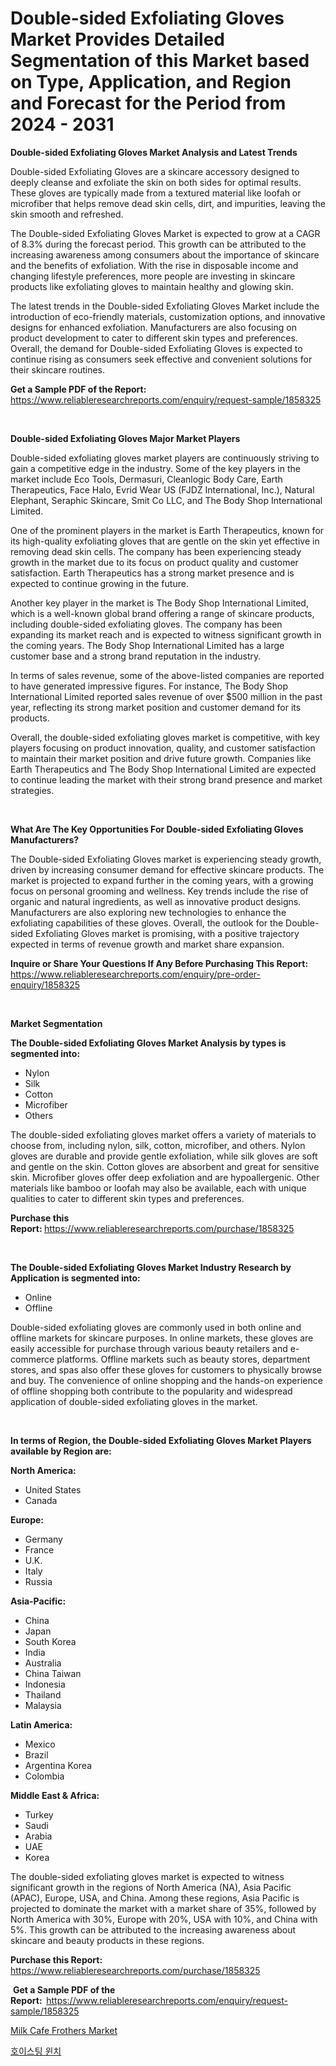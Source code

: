 <p><h1>Double-sided Exfoliating Gloves Market Provides Detailed Segmentation of this Market based on Type, Application, and Region and Forecast for the Period from 2024 - 2031</h1></p><p><strong>Double-sided Exfoliating Gloves Market Analysis and Latest Trends</strong></p>
<p><p>Double-sided Exfoliating Gloves are a skincare accessory designed to deeply cleanse and exfoliate the skin on both sides for optimal results. These gloves are typically made from a textured material like loofah or microfiber that helps remove dead skin cells, dirt, and impurities, leaving the skin smooth and refreshed.</p><p>The Double-sided Exfoliating Gloves Market is expected to grow at a CAGR of 8.3% during the forecast period. This growth can be attributed to the increasing awareness among consumers about the importance of skincare and the benefits of exfoliation. With the rise in disposable income and changing lifestyle preferences, more people are investing in skincare products like exfoliating gloves to maintain healthy and glowing skin.</p><p>The latest trends in the Double-sided Exfoliating Gloves Market include the introduction of eco-friendly materials, customization options, and innovative designs for enhanced exfoliation. Manufacturers are also focusing on product development to cater to different skin types and preferences. Overall, the demand for Double-sided Exfoliating Gloves is expected to continue rising as consumers seek effective and convenient solutions for their skincare routines.</p></p>
<p><strong>Get a Sample PDF of the Report:&nbsp;</strong> <a href="https://www.reliableresearchreports.com/enquiry/request-sample/1858325">https://www.reliableresearchreports.com/enquiry/request-sample/1858325</a></p>
<p>&nbsp;</p>
<p><strong>Double-sided Exfoliating Gloves Major Market Players</strong></p>
<p><p>Double-sided exfoliating gloves market players are continuously striving to gain a competitive edge in the industry. Some of the key players in the market include Eco Tools, Dermasuri, Cleanlogic Body Care, Earth Therapeutics, Face Halo, Evrid Wear US (FJDZ International, Inc.), Natural Elephant, Seraphic Skincare, Smit Co LLC, and The Body Shop International Limited.</p><p>One of the prominent players in the market is Earth Therapeutics, known for its high-quality exfoliating gloves that are gentle on the skin yet effective in removing dead skin cells. The company has been experiencing steady growth in the market due to its focus on product quality and customer satisfaction. Earth Therapeutics has a strong market presence and is expected to continue growing in the future.</p><p>Another key player in the market is The Body Shop International Limited, which is a well-known global brand offering a range of skincare products, including double-sided exfoliating gloves. The company has been expanding its market reach and is expected to witness significant growth in the coming years. The Body Shop International Limited has a large customer base and a strong brand reputation in the industry.</p><p>In terms of sales revenue, some of the above-listed companies are reported to have generated impressive figures. For instance, The Body Shop International Limited reported sales revenue of over $500 million in the past year, reflecting its strong market position and customer demand for its products.</p><p>Overall, the double-sided exfoliating gloves market is competitive, with key players focusing on product innovation, quality, and customer satisfaction to maintain their market position and drive future growth. Companies like Earth Therapeutics and The Body Shop International Limited are expected to continue leading the market with their strong brand presence and market strategies.</p></p>
<p>&nbsp;</p>
<p><strong>What Are The Key Opportunities For Double-sided Exfoliating Gloves Manufacturers?</strong></p>
<p><p>The Double-sided Exfoliating Gloves market is experiencing steady growth, driven by increasing consumer demand for effective skincare products. The market is projected to expand further in the coming years, with a growing focus on personal grooming and wellness. Key trends include the rise of organic and natural ingredients, as well as innovative product designs. Manufacturers are also exploring new technologies to enhance the exfoliating capabilities of these gloves. Overall, the outlook for the Double-sided Exfoliating Gloves market is promising, with a positive trajectory expected in terms of revenue growth and market share expansion.</p></p>
<p><strong>Inquire or Share Your Questions If Any Before Purchasing This Report:</strong> <a href="https://www.reliableresearchreports.com/enquiry/pre-order-enquiry/1858325">https://www.reliableresearchreports.com/enquiry/pre-order-enquiry/1858325</a></p>
<p>&nbsp;</p>
<p><strong>Market Segmentation</strong></p>
<p><strong>The Double-sided Exfoliating Gloves Market Analysis by types is segmented into:</strong></p>
<p><ul><li>Nylon</li><li>Silk</li><li>Cotton</li><li>Microfiber</li><li>Others</li></ul></p>
<p><p>The double-sided exfoliating gloves market offers a variety of materials to choose from, including nylon, silk, cotton, microfiber, and others. Nylon gloves are durable and provide gentle exfoliation, while silk gloves are soft and gentle on the skin. Cotton gloves are absorbent and great for sensitive skin. Microfiber gloves offer deep exfoliation and are hypoallergenic. Other materials like bamboo or loofah may also be available, each with unique qualities to cater to different skin types and preferences.</p></p>
<p><strong>Purchase this Report:&nbsp;</strong><a href="https://www.reliableresearchreports.com/purchase/1858325">https://www.reliableresearchreports.com/purchase/1858325</a></p>
<p>&nbsp;</p>
<p><strong>The Double-sided Exfoliating Gloves Market Industry Research by Application is segmented into:</strong></p>
<p><ul><li>Online</li><li>Offline</li></ul></p>
<p><p>Double-sided exfoliating gloves are commonly used in both online and offline markets for skincare purposes. In online markets, these gloves are easily accessible for purchase through various beauty retailers and e-commerce platforms. Offline markets such as beauty stores, department stores, and spas also offer these gloves for customers to physically browse and buy. The convenience of online shopping and the hands-on experience of offline shopping both contribute to the popularity and widespread application of double-sided exfoliating gloves in the market.</p></p>
<p>&nbsp;</p>
<p><strong>In terms of Region, the Double-sided Exfoliating Gloves Market Players available by Region are:</strong></p>
<p>
    <p> <strong> North America: </strong>
        <ul>
            <li>United States</li>
            <li>Canada</li>
        </ul>
        </p> 
    <p> <strong> Europe: </strong>
        <ul>
            <li>Germany</li>
            <li>France</li>
            <li>U.K.</li>
            <li>Italy</li>
            <li>Russia</li>
        </ul>
        </p> 
    <p> <strong> Asia-Pacific: </strong>
        <ul>
            <li>China</li>
            <li>Japan</li>
            <li>South Korea</li>
            <li>India</li>
            <li>Australia</li>
            <li>China Taiwan</li>
            <li>Indonesia</li>
            <li>Thailand</li>
            <li>Malaysia</li>
        </ul>
        </p> 
    <p> <strong> Latin America: </strong>
        <ul>
            <li>Mexico</li>
            <li>Brazil</li>
            <li>Argentina Korea</li>
            <li>Colombia</li>
        </ul>
        </p> 
    <p> <strong> Middle East & Africa: </strong>
        <ul>
            <li>Turkey</li>
            <li>Saudi</li>
            <li>Arabia</li>
            <li>UAE</li>
            <li>Korea</li>
        </ul>
    </p>
    </p>
<p><p>The double-sided exfoliating gloves market is expected to witness significant growth in the regions of North America (NA), Asia Pacific (APAC), Europe, USA, and China. Among these regions, Asia Pacific is projected to dominate the market with a market share of 35%, followed by North America with 30%, Europe with 20%, USA with 10%, and China with 5%. This growth can be attributed to the increasing awareness about skincare and beauty products in these regions.</p></p>
<p><strong>Purchase this Report: </strong><a href="https://www.reliableresearchreports.com/purchase/1858325">https://www.reliableresearchreports.com/purchase/1858325</a></p>
<p>&nbsp;<strong>Get a Sample PDF of the Report:&nbsp;&nbsp;</strong><a href="https://www.reliableresearchreports.com/enquiry/request-sample/1858325">https://www.reliableresearchreports.com/enquiry/request-sample/1858325</a></p>
<p><strong></strong></p>
<p><p><a href="https://github.com/YashRP12/Market-Research-Report-List-3/blob/main/milk-cafe-frothers-market.md">Milk Cafe Frothers Market</a></p><p><a href="https://github.com/qpfbabw35734906/Market-Research-Report-List-1/blob/main/95720037441.md">호이스팅 윈치</a></p></p>